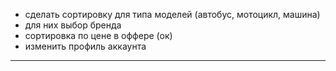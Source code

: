 - сделать сортировку для типа моделей (автобус, мотоцикл, машина)
- для них выбор бренда
- сортировка по цене в оффере (ок)
- изменить профиль аккаунта

- --
